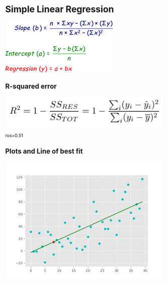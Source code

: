 # Simple Linear Regression

![img](linear-regression-formula.png)

## R-squared error

![img](rsq.png)

ros=0.51

## Plots and Line of best fit

![img](graph.png)
